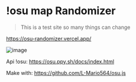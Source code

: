 # !osu map Randomizer
> This is a test site so many things can change

https://osu-randomizer.vercel.app/

![image](https://github.com/TokyoTF/OsuRandomizer/assets/52444606/d111e87f-9f55-427c-b6ad-1a4157ceb0cd)


Api !osu: https://osu.ppy.sh/docs/index.html

Make with: https://github.com/L-Mario564/osu.js
